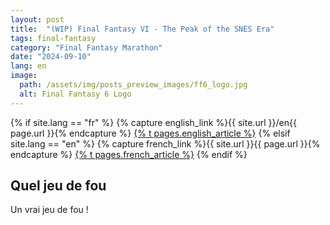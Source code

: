 ```yaml
---
layout: post
title:  "(WIP) Final Fantasy VI - The Peak of the SNES Era"
tags: final-fantasy
category: "Final Fantasy Marathon"
date: "2024-09-10"
lang: en
image:
  path: /assets/img/posts_preview_images/ff6_logo.jpg
  alt: Final Fantasy 6 Logo
---
```


{% if site.lang == "fr" %}
  {% capture english_link %}{{ site.url }}/en{{ page.url }}{% endcapture %}
  <a href="{{ english_link }}" >{% t pages.english_article %}</a>
{% elsif site.lang == "en" %}
  {% capture french_link  %}{{ site.url }}{{ page.url }}{% endcapture %}
 <a href="{{ french_link }}" >{% t pages.french_article %}</a>
{% endif %}

## Quel jeu de fou

Un vrai jeu de fou !